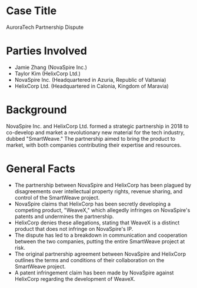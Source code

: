 # Case Title
AuroraTech Partnership Dispute

# Parties Involved
* Jamie Zhang (NovaSpire Inc.)
* Taylor Kim (HelixCorp Ltd.)
* NovaSpire Inc. (Headquartered in Azuria, Republic of Valtania)
* HelixCorp Ltd. (Headquartered in Calonia, Kingdom of Maravia)

# Background
NovaSpire Inc. and HelixCorp Ltd. formed a strategic partnership in 2018 to co-develop and market a revolutionary new material for the tech industry, dubbed "SmartWeave." The partnership aimed to bring the product to market, with both companies contributing their expertise and resources.

# General Facts
* The partnership between NovaSpire and HelixCorp has been plagued by disagreements over intellectual property rights, revenue sharing, and control of the SmartWeave project.
* NovaSpire claims that HelixCorp has been secretly developing a competing product, "WeaveX," which allegedly infringes on NovaSpire's patents and undermines the partnership.
* HelixCorp denies these allegations, stating that WeaveX is a distinct product that does not infringe on NovaSpire's IP.
* The dispute has led to a breakdown in communication and cooperation between the two companies, putting the entire SmartWeave project at risk.
* The original partnership agreement between NovaSpire and HelixCorp outlines the terms and conditions of their collaboration on the SmartWeave project.
* A patent infringement claim has been made by NovaSpire against HelixCorp regarding the development of WeaveX.